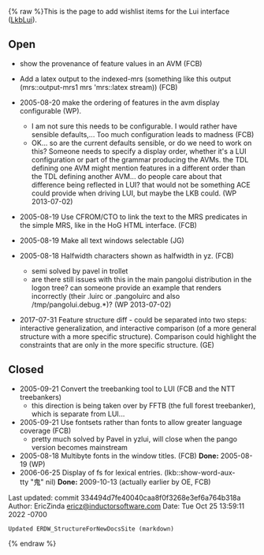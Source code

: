 {% raw %}This is the page to add wishlist items for the Lui interface
([LkbLui](../LkbLui)).

## Open

- show the provenance of feature values in an AVM (FCB)
- Add a latex output to the indexed-mrs (something like this output
(mrs::output-mrs1 mrs 'mrs::latex stream)) (FCB)
- 2005-08-20 make the ordering of features in the avm display
configurable (WP).
  - I am not sure this needs to be configurable. I would rather have
sensible defaults,... Too much configuration leads to madness
(FCB)
  
  <!-- -->

  
  - OK... so are the current defaults sensible, or do we need to
work on this? Someone needs to specify a display order, whether
it's a LUI configuration or part of the grammar producing the
AVMs. the TDL defining one AVM might mention features in a
different order than the TDL defining another AVM... do people
care about that difference being reflected in LUI? that would
not be something ACE could provide when driving LUI, but maybe
the LKB could. (WP 2013-07-02)
- 2005-08-19 Use CFROM/CTO to link the text to the MRS predicates in
the simple MRS, like in the HoG HTML interface. (FCB)
- 2005-08-19 Make all text windows selectable (JG)
- 2005-08-18 Halfwidth characters shown as halfwidth in yz. (FCB)
  - semi solved by pavel in trollet
  - are there still issues with this in the main pangolui
distribution in the logon tree? can someone provide an example
that renders incorrectly (their .luirc or .pangoluirc and also
/tmp/pangolui.debug.\*)? (WP 2013-07-02)
- 2017-07-31 Feature structure diff - could be separated into two
steps: interactive generalization, and interactive comparison (of a
more general structure with a more specific structure). Comparison
could highlight the constraints that are only in the more specific
structure. (GE)

## Closed

- 2005-09-21 Convert the treebanking tool to LUI (FCB and the NTT
treebankers)
  - this direction is being taken over by FFTB (the full forest
treebanker), which is separate from LUI...
- 2005-09-21 Use fontsets rather than fonts to allow greater language
coverage (FCB)
  - pretty much solved by Pavel in yzlui, will close when the pango
version becomes mainstream
- 2005-08-18 Multibyte fonts in the window titles. (FCB) **Done:**
2005-08-19 (WP)
- 2006-06-25 Display of fs for lexical entries.
(lkb::show-word-aux-tty "鬼" nil) **Done:** 2009-10-13 (actually
earlier by OE, FCB)

Last updated: commit 334494d7fe40040caa8f0f3268e3ef6a764b318a
Author: EricZinda <ericz@inductorsoftware.com>
Date:   Tue Oct 25 13:59:11 2022 -0700

    Updated ERDW_StructureForNewDocsSite (markdown)
{% endraw %}